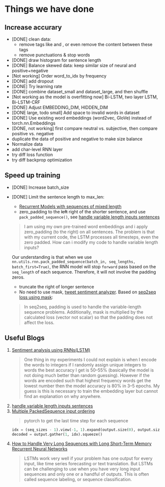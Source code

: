 # Things we have done

## Increase accurary
* [DONE] clean data: 
	* remove tags like <REF> and <TREF>, or even remove the content between these tags
	* remove punctuations & stop words
* [DONE] draw histogram for sentence length
* [DONE] Balance skewed data: keep similar size of neural and positive+negative
* [Not working] Order word_to_idx by frequency
* [DONE] add dropout
* [DONE] Try learning rate
* [DONE] combine dataset_small and dataset_large, and then shuffle
* [Not working as the model is overfitting now] Bi-LSTM, two layer LSTM, Bi-LSTM-CRF
* [DONE] Adjust EMBEDDING_DIM, HIDDEN_DIM
* [DONE large, todo small] Add space to invalid words in dataset
* [DONE] Use existing word embeddings (word2vec, GloVe) instead of torch.nn.Embeddings
* [DONE, not working] first compare neutral vs. subjective, then compare positive vs. negative
* duplicate the data of positive and negative to make size balance
* Normalize data
* add char-level RNN layer
* try diff loss function
* try diff backprop optimization

## Speed up training
* [DONE] Increase batch_size
* [DONE] Limit the sentence length to max_len:
	* [Recurrent Models with sequences of mixed length](https://github.com/fchollet/keras/issues/40)
	* zero_padding to the ~~left~~ right of the shorter sentence, and use `pack_padded_sequence()`, see [handle variable length inputs sentences](https://discuss.pytorch.org/t/how-to-handle-variable-length-inputs-sentences/5407)
	> I am using my own pre-trained word embeddings and i apply zero_padding (to the right) on all sentences. The problem is that with my current code, the LSTM processes all timesteps, even the zero padded. How can i modify my code to handle variable length inputs?

	Our understanding is that when we use 
	`nn.utils.rnn.pack_padded_sequence(batch_in, seq_lengths, batch_first=True)`, the RNN model will stop `forward` pass based on the `seq_length` of each sequence. Therefore, it will not involve the padding zeros.
	* truncate the right of longer sentence
	* No need to use mask, [tweet sentiment analyzer](http://deeplearning.net/tutorial/code/lstm.py). Based on [seq2seq loss using mask](https://discuss.pytorch.org/t/how-can-i-compute-seq2seq-loss-using-mask/861):
	> In seq2seq, padding is used to handle the variable-length sequence problems. Additionally, mask is multiplied by the calculated loss (vector not scalar) so that the padding does not affect the loss.


## Useful Blogs
1. [Sentiment analysis using RNNs(LSTM)](https://towardsdatascience.com/sentiment-analysis-using-rnns-lstm-60871fa6aeba)
	> One thing in my experiments I could not explain is when I encode the words to integers if I randomly assign unique integers to words the best accuracy I get is 50–55% (basically the model is not doing much better than random guessing). However if the words are encoded such that highest frequency words get the lowest number then the model accuracy is 80% in 3–5 epochs. My guess is this is necessary to train the embedding layer but cannot find an explanation on why anywhere.
2. [handle variable length inputs sentences](https://discuss.pytorch.org/t/how-to-handle-variable-length-inputs-sentences/5407)
3. [Multiple PackedSequence input ordering](https://discuss.pytorch.org/t/solved-multiple-packedsequence-input-ordering/2106)
	> pytorch to get the last time step for each sequence
	```python
    idx = (seq_sizes - 1).view(-1, 1).expand(output.size(0), output.size(2)).unsqueeze(1)
    decoded = output.gather(1, idx).squeeze()
	```
4. [How to Handle Very Long Sequences with Long Short-Term Memory Recurrent Neural Networks](https://machinelearningmastery.com/handle-long-sequences-long-short-term-memory-recurrent-neural-networks/)
	> LSTMs work very well if your problem has one output for every input, like time series forecasting or text translation. But LSTMs can be challenging to use when you have very long input sequences and only one or a handful of outputs. 
	> This is often called sequence labeling, or sequence classification.
